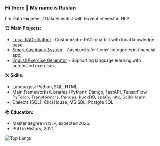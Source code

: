 ### Hi there 👋 My name is Ruslan 

I'm Data Engineer / Data Scientist with fervent interest in NLP.

🏆 **Main Projects:**
- [Local RAG-chatbot](https://github.com/GoodchildTrevor/local-rag-chat) - Customizable RAG-chatbot with local knowledge base.
- [Smart Cashback System](https://github.com/AlexStr94/finodays) - Cashbacks for items' categories in financial app.
- [English Exercise Generator](https://github.com/GoodchildTrevor/English_Exercise_Generator) - Supporting language learning with automated exercises.

🛠️ **Skills:**
- Languages: Python, SQL, HTML.
- Main Frameworks/Libraries (Python): Django, FastAPI, TensorFlow, PyTorch, Transformers, Pandas, DuckDB, spaCy, nltk, Scikit-learn.
- Dialects (SQL): ClickHouse, MS SQL, Postgre SQL

📚 **Education:**
- Master degree in NLP, expected 2025.
- PhD in History, 2021.

![Top Langs](https://github-readme-stats.vercel.app/api/top-langs/?username=GoodchildTrevor&size_weight=0.5&count_weight=0.5)
<!--
**GoodchildTrevor/GoodchildTrevor** is a ✨ _special_ ✨ repository because its `README.md` (this file) appears on your GitHub profile.

Here are some ideas to get you started:

- 🔭 I’m currently working on ...
- 🌱 I’m currently learning ...
- 👯 I’m looking to collaborate on ...
- 🤔 I’m looking for help with ...
- 💬 Ask me about ...
- 📫 How to reach me: ...
- 😄 Pronouns: ...
- ⚡ Fun fact: ...
-->
